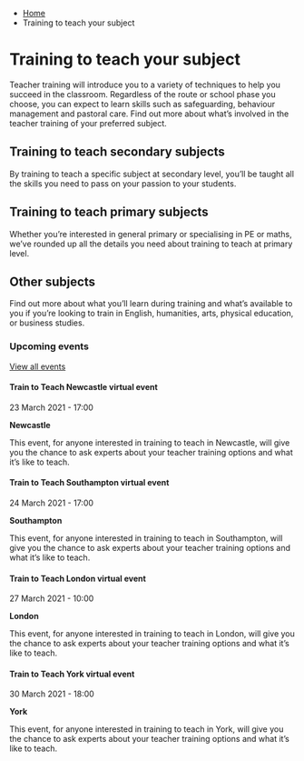 *   [Home](/)
*   Training to teach your subject

Training to teach your subject
==============================

Teacher training will introduce you to a variety of techniques to help you succeed in the classroom. Regardless of the route or school phase you choose, you can expect to learn skills such as safeguarding, behaviour management and pastoral care. Find out more about what’s involved in the teacher training of your preferred subject.

[](/explore-my-options/training-to-teach-secondary-subjects)

Training to teach secondary subjects
------------------------------------

By training to teach a specific subject at secondary level, you’ll be taught all the skills you need to pass on your passion to your students.

[](/explore-my-options/training-to-teach-primary-subjects)

Training to teach primary subjects
----------------------------------

Whether you’re interested in general primary or specialising in PE or maths, we’ve rounded up all the details you need about training to teach at primary level.

[](/explore-my-options/training-to-teach-your-subject/non-priority-subjects)

Other subjects
--------------

Find out more about what you’ll learn during training and what’s available to you if you’re looking to train in English, humanities, arts, physical education, or business studies.

### Upcoming events

[View all events](/teaching-events)

[](/teaching-events/train-to-teach-events/train-to-teach-newcastle-virtual-event-230321)

#### Train to Teach Newcastle virtual event

23 March 2021 - 17:00

**Newcastle**

This event, for anyone interested in training to teach in Newcastle, will give you the chance to ask experts about your teacher training options and what it’s like to teach.

[](/teaching-events/train-to-teach-events/train-to-teach-southampton-virtual-event-240321)

#### Train to Teach Southampton virtual event

24 March 2021 - 17:00

**Southampton**

This event, for anyone interested in training to teach in Southampton, will give you the chance to ask experts about your teacher training options and what it’s like to teach.

[](/teaching-events/train-to-teach-events/train-to-teach-london-virtual-event-270321)

#### Train to Teach London virtual event

27 March 2021 - 10:00

**London**

This event, for anyone interested in training to teach in London, will give you the chance to ask experts about your teacher training options and what it’s like to teach.

[](/teaching-events/train-to-teach-events/train-to-teach-york-virtual-event-300321)

#### Train to Teach York virtual event

30 March 2021 - 18:00

**York**

This event, for anyone interested in training to teach in York, will give you the chance to ask experts about your teacher training options and what it’s like to teach.